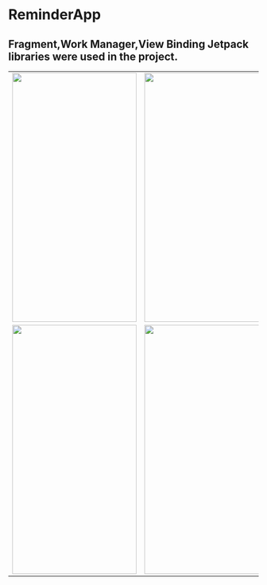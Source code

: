 # ReminderApp
## Fragment,Work Manager,View Binding Jetpack libraries were used in the project.

<table>
   
<tr>
  <td>
<img src="https://user-images.githubusercontent.com/56538177/190394459-bf907ae1-cde3-4db1-91aa-353197802051.png"  width="250" height="500">
    </td>
 <td> 
   <img src="https://user-images.githubusercontent.com/56538177/190394469-055db624-f56a-4ce1-bb36-4c137e744531.png"  width="250" height="500">
  </td>
  <td> 
   <img src="https://user-images.githubusercontent.com/56538177/190394485-5748822f-3362-4313-b155-9c80fd61b38b.png"  width="250" height="500">
  </td>
  
 
  </tr>
<tr>
 <td> 
   <img src="https://user-images.githubusercontent.com/56538177/190394495-82188f5e-d11a-4583-b565-6cd4b4b16672.png"  width="250" height="500">
  </td>
  
  <td> 
   <img src="https://user-images.githubusercontent.com/56538177/190394511-e9aa1dfb-2464-4960-92e7-0d1b97a938fb.png"  width="250" height="500">
  </td>
  
  <td> 
   <img src="https://user-images.githubusercontent.com/56538177/190394522-e7cd1a39-06f6-469b-8c2e-7c586e9ed425.png"  width="250" height="500">
  </td>
</tr>
</table>
